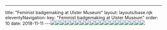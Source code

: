 ---
title: "Feminist badgemaking at Ulster Museum"
layout: layouts/base.njk
eleventyNavigation:
  key: "Feminist badgemaking at Ulster Museum"
  order: 10
date: 2018-11-11
---![](https://s3.eu-west-1.amazonaws.com/jessicaakerman.com/Badge-participant19.jpg)![](https://s3.eu-west-1.amazonaws.com/jessicaakerman.com/Badge-participant18.jpg)![](https://s3.eu-west-1.amazonaws.com/jessicaakerman.com/Badge-participant16.jpg)![](https://s3.eu-west-1.amazonaws.com/jessicaakerman.com/Badge-participant17.jpg)![](https://s3.eu-west-1.amazonaws.com/jessicaakerman.com/Badge-participant14.jpg)![](https://s3.eu-west-1.amazonaws.com/jessicaakerman.com/Badge-participant13.jpg)![](https://s3.eu-west-1.amazonaws.com/jessicaakerman.com/Badge-participant12.jpg)![](https://s3.eu-west-1.amazonaws.com/jessicaakerman.com/Badge-participant11.jpg)![](https://s3.eu-west-1.amazonaws.com/jessicaakerman.com/Badge-participant10.jpg)![](https://s3.eu-west-1.amazonaws.com/jessicaakerman.com/Badge-participant9.jpg)![](https://s3.eu-west-1.amazonaws.com/jessicaakerman.com/Badge-participant8.jpg)![](https://s3.eu-west-1.amazonaws.com/jessicaakerman.com/Badge-participant7.jpg)![](https://s3.eu-west-1.amazonaws.com/jessicaakerman.com/Badge-participant6.jpg)![](https://s3.eu-west-1.amazonaws.com/jessicaakerman.com/Badge-participant5.jpg)![](https://s3.eu-west-1.amazonaws.com/jessicaakerman.com/Badge-participant4.jpg)![](https://s3.eu-west-1.amazonaws.com/jessicaakerman.com/Badge-participant3.jpg)![](https://s3.eu-west-1.amazonaws.com/jessicaakerman.com/Badge-participant2.jpg)![](https://s3.eu-west-1.amazonaws.com/jessicaakerman.com/Badge-participant1.jpg)![](https://s3.eu-west-1.amazonaws.com/jessicaakerman.com/FeministbadgemakingatUlsterMuseum-JA-web.png)